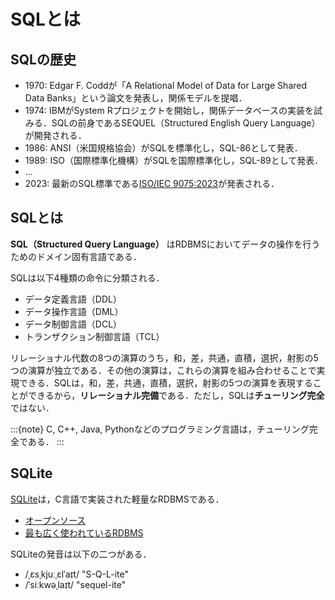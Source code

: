 # SQLとは

## SQLの歴史

- 1970: Edgar F. Coddが「A Relational Model of Data for Large Shared Data Banks」という論文を発表し，関係モデルを提唱．
- 1974: IBMがSystem Rプロジェクトを開始し，関係データベースの実装を試みる．SQLの前身であるSEQUEL（Structured English Query Language）が開発される．
- 1986: ANSI（米国規格協会）がSQLを標準化し，SQL-86として発表．
- 1989: ISO（国際標準化機構）がSQLを国際標準化し，SQL-89として発表．
- ...
- 2023: 最新のSQL標準である[ISO/IEC 9075:2023](https://www.iso.org/standard/76583.html)が発表される．

## SQLとは

**SQL（Structured Query Language）** はRDBMSにおいてデータの操作を行うためのドメイン固有言語である．

SQLは以下4種類の命令に分類される．

- データ定義言語（DDL）
- データ操作言語（DML）
- データ制御言語（DCL）
- トランザクション制御言語（TCL）

リレーショナル代数の8つの演算のうち，和，差，共通，直積，選択，射影の5つの演算が独立である．その他の演算は，これらの演算を組み合わせることで実現できる．SQLは，和，差，共通，直積，選択，射影の5つの演算を表現することができるから，**リレーショナル完備**である．ただし，SQLは**チューリング完全**ではない．

:::{note}
C, C++, Java, Pythonなどのプログラミング言語は，チューリング完全である．
:::

## SQLite

[SQLite](https://www.sqlite.org)は，C言語で実装された軽量なRDBMSである．

- [オープンソース](https://sqlite.org/src/doc/trunk/README.md)
- [最も広く使われているRDBMS](https://sqlite.org/mostdeployed.html)

SQLiteの発音は以下の二つがある．
- /ˌɛsˌkjuːˌɛlˈaɪt/ "S-Q-L-ite"
- /ˈsiːkwəˌlaɪt/ "sequel-ite"
